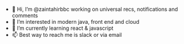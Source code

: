 - 👋 Hi, I’m @zaintahirbbc working on universal recs, notifications and comments
- 👀 I’m interested in modern java, front end and cloud 
- 🌱 I’m currently learning react & javascript
- 📫 Best way to reach me is slack or via email 

<!---
zaintahirbbc/zaintahirbbc is a ✨ special ✨ repository because its `README.md` (this file) appears on your GitHub profile.
You can click the Preview link to take a look at your changes.
--->
